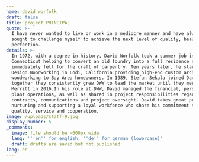 ```yaml
---
name: david worfolk
draft: false
title: project PRINCIPAL
quote: >-
  I have never wanted to live or work in a mediocre manner and have always
  sought to challenge myself to achieve the next level of quality, beauty and
  perfection.
details: >-
  In 1972, with a degree in history, David Worfolk took a summer job in
  Connecticut helping to convert an old foundry into a full residence and
  immediately fell for the craft of carpentry. Ten years later, he started
  Design Woodworking in Lodi, California providing high-end custom architectural
  woodworking to Bay Area homeowners. In 1989, Stefan Sekula joined David and
  together they consistently grew DWW to lead the market until they merged with
  Merritt in 2016.In his role at DWW, David managed the financial, personnel and
  plant operations, as well as shared in project responsibilities regarding
  contracts, communications and project oversight. David takes great pride in
  nurturing and supporting a loyal workforce who share his commitment to
  quality, service and cooperation.
image: /uploads/staff-9.jpg
display_number: 5
_comments:
  image: file should be ~600px wide
  lang: '''en'' for english, ''de'' for german (lowercase)'
  draft: drafts are saved but not published
lang: en
---
```



